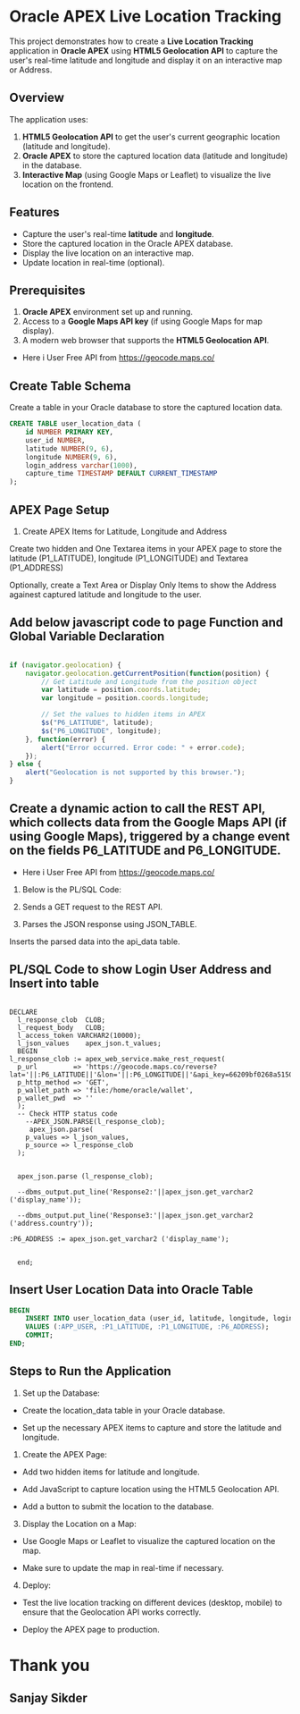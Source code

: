 # Oracle APEX Live Location Tracking

This project demonstrates how to create a **Live Location Tracking** application in **Oracle APEX** using **HTML5 Geolocation API** to capture the user's real-time latitude and longitude and display it on an interactive map or Address.

## Overview

The application uses:
1. **HTML5 Geolocation API** to get the user's current geographic location (latitude and longitude).
2. **Oracle APEX** to store the captured location data (latitude and longitude) in the database.
3. **Interactive Map** (using Google Maps or Leaflet) to visualize the live location on the frontend.

## Features

- Capture the user's real-time **latitude** and **longitude**.
- Store the captured location in the Oracle APEX database.
- Display the live location on an interactive map.
- Update location in real-time (optional).
  
## Prerequisites

1. **Oracle APEX** environment set up and running.
2. Access to a **Google Maps API key** (if using Google Maps for map display).
3. A modern web browser that supports the **HTML5 Geolocation API**.

- Here i User Free API from https://geocode.maps.co/

## Create Table Schema

Create a table in your Oracle database to store the captured location data.

```sql
CREATE TABLE user_location_data (
    id NUMBER PRIMARY KEY,
    user_id NUMBER,
    latitude NUMBER(9, 6),
    longitude NUMBER(9, 6),
    login_address varchar(1000),
    capture_time TIMESTAMP DEFAULT CURRENT_TIMESTAMP
);

```

## APEX Page Setup
1. Create APEX Items for Latitude,  Longitude and Address

Create two hidden and One Textarea  items in your APEX page to store the latitude (P1_LATITUDE), longitude (P1_LONGITUDE) and Textarea (P1_ADDRESS)

Optionally, create a Text Area or Display Only Items to show the Address againest captured latitude and longitude to the user.


## Add below javascript code to page Function and Global Variable Declaration

```JavaScript code

if (navigator.geolocation) {
    navigator.geolocation.getCurrentPosition(function(position) {
        // Get Latitude and Longitude from the position object
        var latitude = position.coords.latitude;
        var longitude = position.coords.longitude;

        // Set the values to hidden items in APEX
        $s("P6_LATITUDE", latitude);
        $s("P6_LONGITUDE", longitude);
    }, function(error) {
        alert("Error occurred. Error code: " + error.code);
    });
} else {
    alert("Geolocation is not supported by this browser.");
}


```
## Create a dynamic action to call the REST API, which collects data from the Google Maps API (if using Google Maps), triggered by a change event on the fields P6_LATITUDE and P6_LONGITUDE.

- Here i User Free API from https://geocode.maps.co/

1. Below is the PL/SQL Code:

2. Sends a GET request to the REST API.

3. Parses the JSON response using JSON_TABLE.

Inserts the parsed data into the api_data table.

## PL/SQL Code to show Login User Address and Insert into table

```pl/sql code to consume rest api

DECLARE
  l_response_clob  CLOB;
  l_request_body   CLOB;
  l_access_token VARCHAR2(10000);
  l_json_values    apex_json.t_values;
  BEGIN
l_response_clob := apex_web_service.make_rest_request(
  p_url         => 'https://geocode.maps.co/reverse?lat='||:P6_LATITUDE||'&lon='||:P6_LONGITUDE||'&api_key=66209bf0268a5150577189pqr43d58e',
  p_http_method => 'GET',
  p_wallet_path => 'file:/home/oracle/wallet',
  p_wallet_pwd  => ''
  );
  -- Check HTTP status code 
    --APEX_JSON.PARSE(l_response_clob);
     apex_json.parse(
    p_values => l_json_values,
    p_source => l_response_clob
  );

  
  apex_json.parse (l_response_clob);
  
  --dbms_output.put_line('Response2:'||apex_json.get_varchar2 ('display_name'));

  --dbms_output.put_line('Response3:'||apex_json.get_varchar2 ('address.country'));

:P6_ADDRESS := apex_json.get_varchar2 ('display_name');
  

  end;
```


## Insert User Location Data into Oracle Table

```sql insert statement
BEGIN
    INSERT INTO user_location_data (user_id, latitude, longitude, login_address)
    VALUES (:APP_USER, :P1_LATITUDE, :P1_LONGITUDE, :P6_ADDRESS);
    COMMIT;
END;

```

## Steps to Run the Application

1. Set up the Database:

- Create the location_data table in your Oracle database.

- Set up the necessary APEX items to capture and store the latitude and longitude.
  
1. Create the APEX Page:

- Add two hidden items for latitude and longitude.

- Add JavaScript to capture location using the HTML5 Geolocation API.

- Add a button to submit the location to the database.
3. Display the Location on a Map:

- Use Google Maps or Leaflet to visualize the captured location on the map.

- Make sure to update the map in real-time if necessary.

4. Deploy:

- Test the live location tracking on different devices (desktop, mobile) to ensure that the Geolocation API works correctly.

- Deploy the APEX page to production.



 # Thank you
 ## Sanjay Sikder

